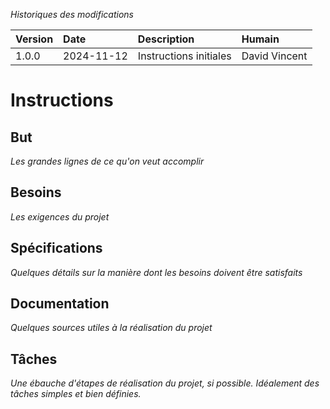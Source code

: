 *Historiques des modifications*

| Version | Date | Description | Humain |
| :- | :- | :- | :- |
| 1.0.0 | 2024-11-12 | Instructions initiales | David Vincent |


# Instructions

## But

*Les grandes lignes de ce qu'on veut accomplir*

## Besoins

*Les exigences du projet*

## Spécifications

*Quelques détails sur la manière dont les besoins doivent être satisfaits*

## Documentation

*Quelques sources utiles à la réalisation du projet*

## Tâches

*Une ébauche d'étapes de réalisation du projet, si possible. Idéalement des tâches simples et bien définies.*
